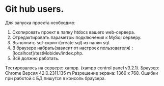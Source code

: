 # Git hub users.
Для запуска проекта необходмо:
1. Скопировать проект в папку htdocs вашего web-сервера.
2. Отредактировать параметры подключения к MySql серверу.
3. Выполнить sql-скрипт(create.sql) из папки sql.
4. В браузере набрать(зависит от настроек пользователя) : [localhost]/testMobidev/index.php.
5. Всё должно работать.

Тестировалось на сервере: xampp. (xampp control panel v3.2.1).
Браузер: Chrome Версия 42.0.2311.135 m
Разрешение экрана: 1366 х 768. 
Ошибки при работой с БД пишутся в консоль браузера.
